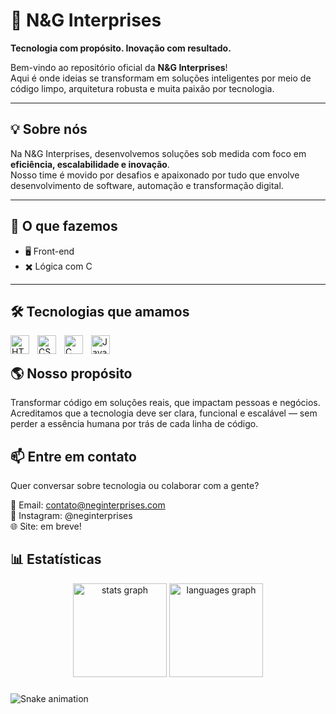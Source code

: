 # 🚀 N&G Interprises

**Tecnologia com propósito. Inovação com resultado.**

Bem-vindo ao repositório oficial da **N&G Interprises**!  
Aqui é onde ideias se transformam em soluções inteligentes por meio de código limpo, arquitetura robusta e muita paixão por tecnologia.

---

## 💡 Sobre nós

Na N&G Interprises, desenvolvemos soluções sob medida com foco em **eficiência, escalabilidade e inovação**.  
Nosso time é movido por desafios e apaixonado por tudo que envolve desenvolvimento de software, automação e transformação digital.

---

## 🧠 O que fazemos

- 🖥️ Front-end
- ✖️ Lógica com C

---

## 🛠️ Tecnologias que amamos

<img 
    align="left" 
    alt="HTML"
    title="HTML" 
    width="30px" 
    style="padding-right: 10px;" 
    src="https://cdn.jsdelivr.net/gh/devicons/devicon@latest/icons/html5/html5-original.svg" 
/>
<img 
    align="left" 
    alt="CSS" 
    title="CSS"
    width="30px" 
    style="padding-right: 10px;" 
    src="https://cdn.jsdelivr.net/gh/devicons/devicon@latest/icons/css3/css3-original.svg" 
/>
<img
    align="left" 
    alt="C" 
    title="C"
    width="30px" 
    style="padding-right: 10px;"
    src="https://cdn.jsdelivr.net/gh/devicons/devicon@latest/icons/c/c-original.svg"
/>
<img 
    align="left" 
    alt="JavaScript" 
    title="JavaScript"
    width="30px" 
    style="padding-right: 10px;" 
    src="https://cdn.jsdelivr.net/gh/devicons/devicon@latest/icons/javascript/javascript-original.svg" 
/> 
<br>

## 🌎 Nosso propósito

Transformar código em soluções reais, que impactam pessoas e negócios.
Acreditamos que a tecnologia deve ser clara, funcional e escalável — sem perder a essência humana por trás de cada linha de código.

## 📫 Entre em contato

Quer conversar sobre tecnologia ou colaborar com a gente?

📧 Email: contato@neginterprises.com <br>
🔗 Instagram: @neginterprises <br>
🌐 Site: em breve!
<br>

## 📊 Estatísticas

<div align="center">
  <img src="https://github-readme-stats.vercel.app/api?username=neginterprises&hide_title=false&hide_rank=false&show_icons=true&include_all_commits=true&count_private=true&disable_animations=false&theme=dracula&locale=en&hide_border=false&order=1" height="150" alt="stats graph"  />
  <img src="https://github-readme-stats.vercel.app/api/top-langs?username=neginterprises&locale=en&hide_title=false&layout=compact&card_width=320&langs_count=5&theme=dracula&hide_border=false&order=2" height="150" alt="languages graph"  />
</div>

###

<img src="https://raw.githubusercontent.com/natieledpaula/neginterprises/output/snake.svg" alt="Snake animation" />

###
